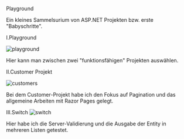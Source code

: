 Playground

Ein kleines Sammelsurium von ASP.NET Projekten bzw. erste "Babyschritte".

I.Playground

![playground](https://user-images.githubusercontent.com/90547798/163878854-8ce73f08-dbe4-49bb-8c53-99d26c0c92ad.png)

Hier kann man zwischen zwei "funktionsfähigen" Projekten auswählen.

II.Customer Projekt

![customers](https://user-images.githubusercontent.com/90547798/163879157-81e1a81f-3bc0-4b85-947d-906042cdd4a7.png)

Bei dem Customer-Projekt habe ich den Fokus auf Pagination und das allgemeine Arbeiten mit Razor Pages gelegt.


III.Switch
![switch](https://user-images.githubusercontent.com/90547798/163879938-994d5504-3ceb-4104-a9a4-4473b0d78eaa.png)

Hier habe ich die Server-Validierung und die Ausgabe der Entity in mehreren Listen getestet.
